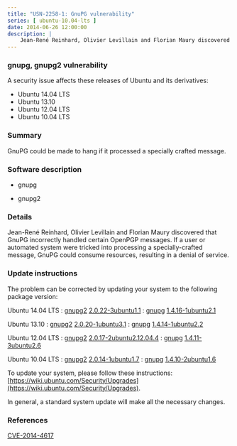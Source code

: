 ```yaml
---
title: "USN-2258-1: GnuPG vulnerability"
series: [ ubuntu-10.04-lts ]
date: 2014-06-26 12:00:00
description: |
    Jean-René Reinhard, Olivier Levillain and Florian Maury discovered that GnuPG incorrectly handled certain OpenPGP messages. If a user or automated system were tricked into processing a specially-crafted message, GnuPG could consume resources, resulting in a denial of service. 
--- 
```

 
### gnupg, gnupg2 vulnerability

A security issue affects these releases of Ubuntu and its derivatives:

* Ubuntu 14.04 LTS
* Ubuntu 13.10
* Ubuntu 12.04 LTS
* Ubuntu 10.04 LTS

### Summary

GnuPG could be made to hang if it processed a specially crafted message. 

### Software description

* gnupg 

* gnupg2 

### Details

Jean-René Reinhard, Olivier Levillain and Florian Maury discovered that GnuPG incorrectly handled certain OpenPGP messages. If a user or automated system were tricked into processing a specially-crafted message, GnuPG could consume resources, resulting in a denial of service. 

### Update instructions

The problem can be corrected by updating your system to the following package version:

Ubuntu 14.04 LTS
 : [gnupg2](https://launchpad.net/ubuntu/+source/gnupg2) <span> [2.0.22-3ubuntu1.1](https://launchpad.net/ubuntu/+source/gnupg2/2.0.22-3ubuntu1.1) </span> 
 : [gnupg](https://launchpad.net/ubuntu/+source/gnupg) <span> [1.4.16-1ubuntu2.1](https://launchpad.net/ubuntu/+source/gnupg/1.4.16-1ubuntu2.1) </span> 

Ubuntu 13.10
 : [gnupg2](https://launchpad.net/ubuntu/+source/gnupg2) <span> [2.0.20-1ubuntu3.1](https://launchpad.net/ubuntu/+source/gnupg2/2.0.20-1ubuntu3.1) </span> 
 : [gnupg](https://launchpad.net/ubuntu/+source/gnupg) <span> [1.4.14-1ubuntu2.2](https://launchpad.net/ubuntu/+source/gnupg/1.4.14-1ubuntu2.2) </span> 

Ubuntu 12.04 LTS
 : [gnupg2](https://launchpad.net/ubuntu/+source/gnupg2) <span> [2.0.17-2ubuntu2.12.04.4](https://launchpad.net/ubuntu/+source/gnupg2/2.0.17-2ubuntu2.12.04.4) </span> 
 : [gnupg](https://launchpad.net/ubuntu/+source/gnupg) <span> [1.4.11-3ubuntu2.6](https://launchpad.net/ubuntu/+source/gnupg/1.4.11-3ubuntu2.6) </span> 

Ubuntu 10.04 LTS
 : [gnupg2](https://launchpad.net/ubuntu/+source/gnupg2) <span> [2.0.14-1ubuntu1.7](https://launchpad.net/ubuntu/+source/gnupg2/2.0.14-1ubuntu1.7) </span> 
 : [gnupg](https://launchpad.net/ubuntu/+source/gnupg) <span> [1.4.10-2ubuntu1.6](https://launchpad.net/ubuntu/+source/gnupg/1.4.10-2ubuntu1.6) </span> 

To update your system, please follow these instructions: [https://wiki.ubuntu.com/Security/Upgrades](https://wiki.ubuntu.com/Security/Upgrades).

In general, a standard system update will make all the necessary changes. 

### References

 [CVE-2014-4617](http://people.ubuntu.com/~ubuntu-security/cve/CVE-2014-4617)
 
